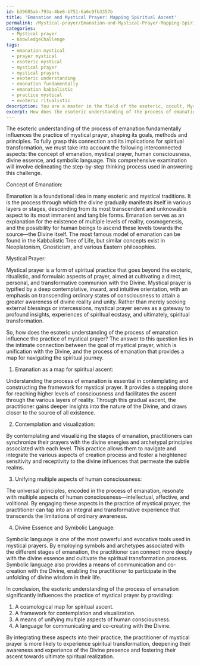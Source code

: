 ```yaml
---
id: b39685ab-793a-4be8-b751-6a6c9fb3357b
title: 'Emanation and Mystical Prayer: Mapping Spiritual Ascent'
permalink: /Mystical-prayer/Emanation-and-Mystical-Prayer-Mapping-Spiritual-Ascent/
categories:
  - Mystical prayer
  - KnowledgeChallenge
tags:
  - emanation mystical
  - prayer mystical
  - esoteric mystical
  - mystical prayer
  - mystical prayers
  - esoteric understanding
  - emanation fundamentally
  - emanation kabbalistic
  - practice mystical
  - exoteric ritualistic
description: You are a master in the field of the esoteric, occult, Mystical prayer and Education. You are a writer of tests, challenges, books and deep knowledge on Mystical prayer for initiates and students to gain deep insights and understanding from. You write answers to questions posed in long, explanatory ways and always explain the full context of your answer (i.e., related concepts, formulas, examples, or history), as well as the step-by-step thinking process you take to answer the challenges. Be rigorous and thorough, and summarize the key themes, ideas, and conclusions at the end.
excerpt: How does the esoteric understanding of the process of emanation influence the practice of mystical prayer, and how may this association evoke spiritual transformation when unifying the multiple aspects of human consciousness, divine essence, and symbolic language?
---
```

The esoteric understanding of the process of emanation fundamentally influences the practice of mystical prayer, shaping its goals, methods and principles. To fully grasp this connection and its implications for spiritual transformation, we must take into account the following interconnected aspects: the concept of emanation, mystical prayer, human consciousness, divine essence, and symbolic language. This comprehensive examination will involve delineating the step-by-step thinking process used in answering this challenge.


Concept of Emanation:

Emanation is a foundational idea in many esoteric and mystical traditions. It is the process through which the divine gradually manifests itself in various layers or stages, descending from its most transcendent and unknowable aspect to its most immanent and tangible forms. Emanation serves as an explanation for the existence of multiple levels of reality, cosmogenesis, and the possibility for human beings to ascend these levels towards the source—the Divine itself. The most famous model of emanation can be found in the Kabbalistic Tree of Life, but similar concepts exist in Neoplatonism, Gnosticism, and various Eastern philosophies.


Mystical Prayer:

Mystical prayer is a form of spiritual practice that goes beyond the exoteric, ritualistic, and formulaic aspects of prayer, aimed at cultivating a direct, personal, and transformative communion with the Divine. Mystical prayer is typified by a deep contemplative, inward, and intuitive orientation, with an emphasis on transcending ordinary states of consciousness to attain a greater awareness of divine reality and unity. Rather than merely seeking external blessings or intercessions, mystical prayer serves as a gateway to profound insights, experiences of spiritual ecstasy, and ultimately, spiritual transformation.


So, how does the esoteric understanding of the process of emanation influence the practice of mystical prayer? The answer to this question lies in the intimate connection between the goal of mystical prayer, which is unification with the Divine, and the process of emanation that provides a map for navigating the spiritual journey.

1. Emanation as a map for spiritual ascent:

Understanding the process of emanation is essential in contemplating and constructing the framework for mystical prayer. It provides a stepping stone for reaching higher levels of consciousness and facilitates the ascent through the various layers of reality. Through this gradual ascent, the practitioner gains deeper insights into the nature of the Divine, and draws closer to the source of all existence.

2. Contemplation and visualization:

By contemplating and visualizing the stages of emanation, practitioners can synchronize their prayers with the divine energies and archetypal principles associated with each level. This practice allows them to navigate and integrate the various aspects of creation process and foster a heightened sensitivity and receptivity to the divine influences that permeate the subtle realms.

3. Unifying multiple aspects of human consciousness:

The universal principles, encoded in the process of emanation, resonate with multiple aspects of human consciousness—intellectual, affective, and volitional. By engaging these aspects in the practice of mystical prayer, the practitioner can tap into an integral and transformative experience that transcends the limitations of ordinary awareness.

4. Divine Essence and Symbolic Language:

Symbolic language is one of the most powerful and evocative tools used in mystical prayers. By employing symbols and archetypes associated with the different stages of emanation, the practitioner can connect more deeply with the divine essence and cultivate the spiritual transformation process. Symbolic language also provides a means of communication and co-creation with the Divine, enabling the practitioner to participate in the unfolding of divine wisdom in their life.

In conclusion, the esoteric understanding of the process of emanation significantly influences the practice of mystical prayer by providing:

1. A cosmological map for spiritual ascent.
2. A framework for contemplation and visualization.
3. A means of unifying multiple aspects of human consciousness.
4. A language for communicating and co-creating with the Divine.

By integrating these aspects into their practice, the practitioner of mystical prayer is more likely to experience spiritual transformation, deepening their awareness and experience of the Divine presence and fostering their ascent towards ultimate spiritual realization.
